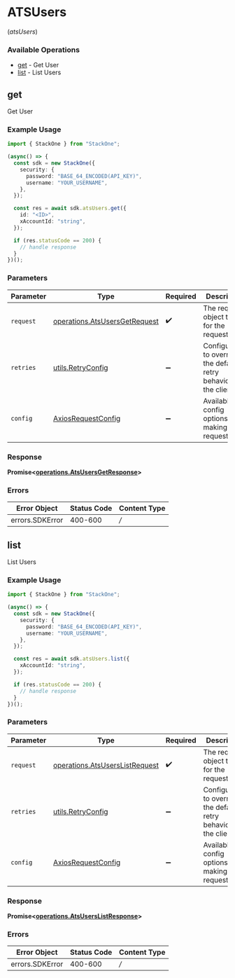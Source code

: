 # ATSUsers
(*atsUsers*)

### Available Operations

* [get](#get) - Get User
* [list](#list) - List Users

## get

Get User

### Example Usage

```typescript
import { StackOne } from "StackOne";

(async() => {
  const sdk = new StackOne({
    security: {
      password: "BASE_64_ENCODED(API_KEY)",
      username: "YOUR_USERNAME",
    },
  });

  const res = await sdk.atsUsers.get({
    id: "<ID>",
    xAccountId: "string",
  });

  if (res.statusCode == 200) {
    // handle response
  }
})();
```

### Parameters

| Parameter                                                                          | Type                                                                               | Required                                                                           | Description                                                                        |
| ---------------------------------------------------------------------------------- | ---------------------------------------------------------------------------------- | ---------------------------------------------------------------------------------- | ---------------------------------------------------------------------------------- |
| `request`                                                                          | [operations.AtsUsersGetRequest](../../sdk/models/operations/atsusersgetrequest.md) | :heavy_check_mark:                                                                 | The request object to use for the request.                                         |
| `retries`                                                                          | [utils.RetryConfig](../../internal/utils/retryconfig.md)                           | :heavy_minus_sign:                                                                 | Configuration to override the default retry behavior of the client.                |
| `config`                                                                           | [AxiosRequestConfig](https://axios-http.com/docs/req_config)                       | :heavy_minus_sign:                                                                 | Available config options for making requests.                                      |


### Response

**Promise<[operations.AtsUsersGetResponse](../../sdk/models/operations/atsusersgetresponse.md)>**
### Errors

| Error Object    | Status Code     | Content Type    |
| --------------- | --------------- | --------------- |
| errors.SDKError | 400-600         | */*             |

## list

List Users

### Example Usage

```typescript
import { StackOne } from "StackOne";

(async() => {
  const sdk = new StackOne({
    security: {
      password: "BASE_64_ENCODED(API_KEY)",
      username: "YOUR_USERNAME",
    },
  });

  const res = await sdk.atsUsers.list({
    xAccountId: "string",
  });

  if (res.statusCode == 200) {
    // handle response
  }
})();
```

### Parameters

| Parameter                                                                            | Type                                                                                 | Required                                                                             | Description                                                                          |
| ------------------------------------------------------------------------------------ | ------------------------------------------------------------------------------------ | ------------------------------------------------------------------------------------ | ------------------------------------------------------------------------------------ |
| `request`                                                                            | [operations.AtsUsersListRequest](../../sdk/models/operations/atsuserslistrequest.md) | :heavy_check_mark:                                                                   | The request object to use for the request.                                           |
| `retries`                                                                            | [utils.RetryConfig](../../internal/utils/retryconfig.md)                             | :heavy_minus_sign:                                                                   | Configuration to override the default retry behavior of the client.                  |
| `config`                                                                             | [AxiosRequestConfig](https://axios-http.com/docs/req_config)                         | :heavy_minus_sign:                                                                   | Available config options for making requests.                                        |


### Response

**Promise<[operations.AtsUsersListResponse](../../sdk/models/operations/atsuserslistresponse.md)>**
### Errors

| Error Object    | Status Code     | Content Type    |
| --------------- | --------------- | --------------- |
| errors.SDKError | 400-600         | */*             |
